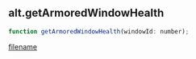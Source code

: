 ## alt.getArmoredWindowHealth

```js
function getArmoredWindowHealth(windowId: number);
```

[filename](method_getArmoredWindowHealth_m.md ':include')